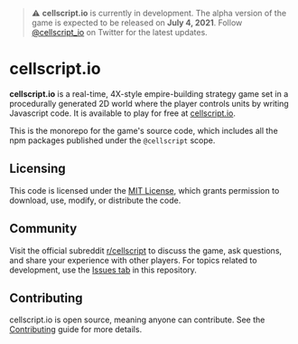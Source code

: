 > ⚠️ **cellscript.io** is currently in development. 
> The alpha version of the game is expected to be released on **July 4, 2021**.
> Follow [@cellscript_io](https://twitter.com/cellscript_io) on Twitter for the latest updates.
# cellscript.io
**cellscript.io** is a real-time, 4X-style empire-building strategy game set in a procedurally generated 2D world where the player controls units by writing Javascript code. It is available to play for free at [cellscript.io](https://cellscript.io).

This is the monorepo for the game's source code, which includes all the npm packages published under the `@cellscript` scope.

## Licensing
This code is licensed under the [MIT License](./LICENSE), which grants permission to download, use, modify, or distribute the code.

## Community
Visit the official subreddit [r/cellscript](https://www.reddit.com/r/cellscript/) to discuss the game, ask questions, and share your experience with other players. For topics related to development, use the [Issues tab](https://github.com/tyhurson/cellscript.io/issues) in this repository.

## Contributing
cellscript.io is open source, meaning anyone can contribute. See the [Contributing](docs/contributing.md) guide for more details.
